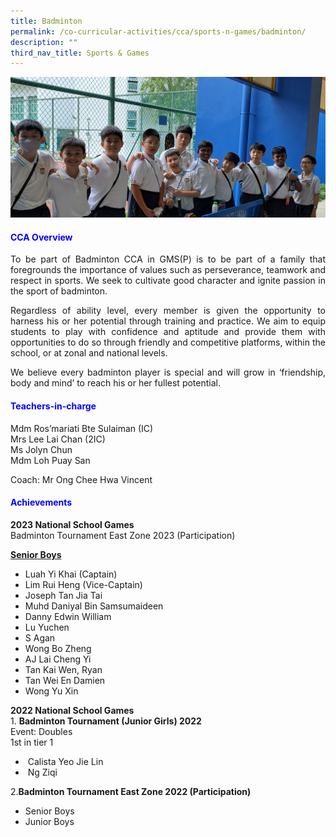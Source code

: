 ```yaml
---
title: Badminton
permalink: /co-curricular-activities/cca/sports-n-games/badminton/
description: ""
third_nav_title: Sports & Games
---
```

![](/images/photo%20badminton%201.jpg)

<h4 style="color:blue;">CCA Overview </h4>

<p style="text-align: justify;">To be part of Badminton CCA in GMS(P) is to be part of a family that foregrounds the importance of values such as perseverance, teamwork and respect in sports. We seek to cultivate good character and ignite passion in the sport of badminton. 

</p><p style="text-align: justify;">Regardless of ability level, every member is given the opportunity to harness his or her potential through training and practice. We aim to equip students to play with confidence and aptitude and provide them with opportunities to do so through friendly and competitive platforms, within the school, or at zonal and national levels.

</p><p style="text-align: justify;">We believe every badminton player is special and will grow in ‘friendship, body and mind’ to reach his or her fullest potential.</p>

<h4 style="color:blue;">Teachers-in-charge</h4>

Mdm Ros’mariati Bte Sulaiman (IC)<br>
Mrs Lee Lai Chan (2IC)<br>
Ms Jolyn Chun <br>
Mdm Loh Puay San<br>

Coach: Mr Ong Chee Hwa Vincent<br>

<h4 style="color:blue;">Achievements</h4>
<b>2023 National School Games</b><br>
Badminton Tournament East Zone 2023 (Participation)<br>
	
<u><strong>Senior Boys</strong></u><br>
*   Luah Yi Khai (Captain)<br>
*   Lim Rui Heng (Vice-Captain) <br>
*   Joseph Tan Jia Tai    <br>
*   Muhd Daniyal Bin Samsumaideen    <br>
*   Danny Edwin William    <br>
*   Lu Yuchen    <br>
*   S Agan    <br>
*   Wong Bo Zheng   <br> 
*   AJ Lai Cheng Yi   <br> 
*   Tan Kai Wen, Ryan    <br>
*   Tan Wei En Damien    <br>
*   Wong Yu Xin    <br>

<b>2022 National School Games</b><br>
	1. <b>Badminton Tournament (Junior Girls) 2022  </b><br>
    Event: Doubles  <br>
    1st in tier 1<br>
*   &nbsp;Calista Yeo Jie Lin<br>    
*   &nbsp;Ng Ziqi<br>

2.<b>Badminton Tournament East Zone 2022 (Participation)</b><br>
*   Senior Boys<br>
*   Junior Boys